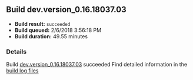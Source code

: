 ## Build dev.version_0.16.18037.03
- **Build result:** `succeeded`
- **Build queued:** 2/6/2018 3:56:18 PM
- **Build duration:** 49.55 minutes
### Details
Build [dev.version_0.16.18037.03](https://winappstudio.visualstudio.com/web/build.aspx?pcguid=a4ef43be-68ce-4195-a619-079b4d9834c2&builduri=vstfs%3a%2f%2f%2fBuild%2fBuild%2f24889) succeeded
Find detailed information in the [build log files](https://uwpctdiags.blob.core.windows.net/buildlogs/dev.version_0.16.18037.03_logs.zip)
